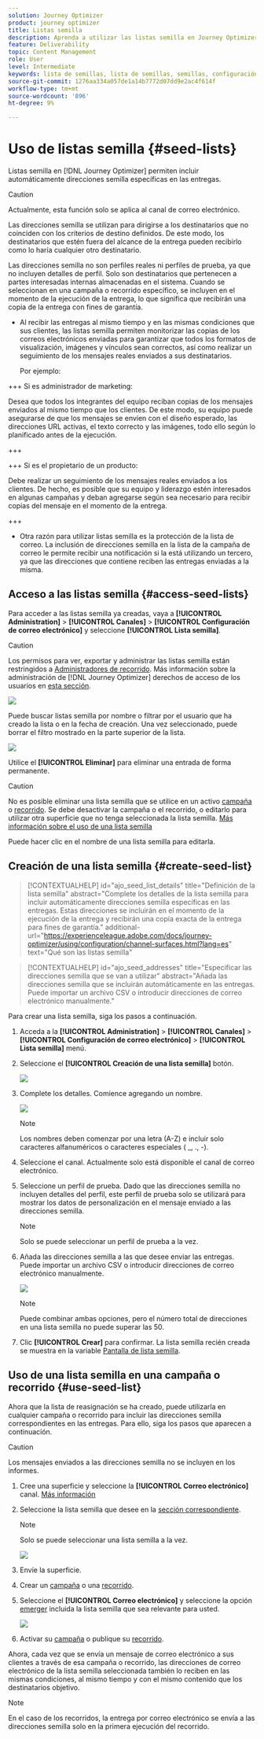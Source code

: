 ```yaml
---
solution: Journey Optimizer
product: journey optimizer
title: Listas semilla
description: Aprenda a utilizar las listas semilla en Journey Optimizer
feature: Deliverability
topic: Content Management
role: User
level: Intermediate
keywords: lista de semillas, lista de semillas, semillas, configuración
source-git-commit: 1276aa334a057de1a14b7772d07dd9e2ac4f614f
workflow-type: tm+mt
source-wordcount: '896'
ht-degree: 9%

---
```


# Uso de listas semilla {#seed-lists}

Listas semilla en [!DNL Journey Optimizer] permiten incluir automáticamente direcciones semilla específicas en las entregas.

>[!CAUTION]
>
>Actualmente, esta función solo se aplica al canal de correo electrónico.

Las direcciones semilla se utilizan para dirigirse a los destinatarios que no coinciden con los criterios de destino definidos. De este modo, los destinatarios que estén fuera del alcance de la entrega pueden recibirlo como lo haría cualquier otro destinatario.

Las direcciones semilla no son perfiles reales ni perfiles de prueba, ya que no incluyen detalles de perfil. Solo son destinatarios que pertenecen a partes interesadas internas almacenadas en el sistema. Cuando se seleccionan en una campaña o recorrido específico, se incluyen en el momento de la ejecución de la entrega, lo que significa que recibirán una copia de la entrega con fines de garantía.

* Al recibir las entregas al mismo tiempo y en las mismas condiciones que sus clientes, las listas semilla permiten monitorizar las copias de los correos electrónicos enviadas para garantizar que todos los formatos de visualización, imágenes y vínculos sean correctos, así como realizar un seguimiento de los mensajes reales enviados a sus destinatarios.

  Por ejemplo:

+++ Si es administrador de marketing:

  Desea que todos los integrantes del equipo reciban copias de los mensajes enviados al mismo tiempo que los clientes. De este modo, su equipo puede asegurarse de que los mensajes se envíen con el diseño esperado, las direcciones URL activas, el texto correcto y las imágenes, todo ello según lo planificado antes de la ejecución.

+++

+++ Si es el propietario de un producto:

  Debe realizar un seguimiento de los mensajes reales enviados a los clientes. De hecho, es posible que su equipo y liderazgo estén interesados en algunas campañas y deban agregarse según sea necesario para recibir copias del mensaje en el momento de la entrega.

+++

* Otra razón para utilizar listas semilla es la protección de la lista de correo. La inclusión de direcciones semilla en la lista de la campaña de correo le permite recibir una notificación si la está utilizando un tercero, ya que las direcciones que contiene reciben las entregas enviadas a la misma.

## Acceso a las listas semilla {#access-seed-lists}

Para acceder a las listas semilla ya creadas, vaya a **[!UICONTROL Administration]** > **[!UICONTROL Canales]** > **[!UICONTROL Configuración de correo electrónico]** y seleccione **[!UICONTROL Lista semilla]**.

>[!CAUTION]
>
>Los permisos para ver, exportar y administrar las listas semilla están restringidos a [Administradores de recorrido](../administration/ootb-product-profiles.md#journey-administrator). Más información sobre la administración de [!DNL Journey Optimizer] derechos de acceso de los usuarios en [esta sección](../administration/permissions-overview.md).

![](assets/seed-list-access.png)

Puede buscar listas semilla por nombre o filtrar por el usuario que ha creado la lista o en la fecha de creación. Una vez seleccionado, puede borrar el filtro mostrado en la parte superior de la lista.

![](assets/seed-list-filtering.png)

Utilice el **[!UICONTROL Eliminar]** para eliminar una entrada de forma permanente.

>[!CAUTION]
>
>No es posible eliminar una lista semilla que se utilice en un activo [campaña](../campaigns/review-activate-campaign.md) o [recorrido](../building-journeys/publishing-the-journey.md). Se debe desactivar la campaña o el recorrido, o editarlo para utilizar otra superficie que no tenga seleccionada la lista semilla. [Más información sobre el uso de una lista semilla](#use-seed-list)

Puede hacer clic en el nombre de una lista semilla para editarla. <!--Use the **[!UICONTROL Edit]** button to edit a seed list.-->

## Creación de una lista semilla {#create-seed-list}

>[!CONTEXTUALHELP]
>id="ajo_seed_list_details"
>title="Definición de la lista semilla"
>abstract="Complete los detalles de la lista semilla para incluir automáticamente direcciones semilla específicas en las entregas. Estas direcciones se incluirán en el momento de la ejecución de la entrega y recibirán una copia exacta de la entrega para fines de garantía."
>additional-url="https://experienceleague.adobe.com/docs/journey-optimizer/using/configuration/channel-surfaces.html?lang=es" text="Qué son las listas semilla"

>[!CONTEXTUALHELP]
>id="ajo_seed_addresses"
>title="Especificar las direcciones semilla que se van a utilizar"
>abstract="Añada las direcciones semilla que se incluirán automáticamente en las entregas. Puede importar un archivo CSV o introducir direcciones de correo electrónico manualmente."

Para crear una lista semilla, siga los pasos a continuación.

1. Acceda a la **[!UICONTROL Administration]** > **[!UICONTROL Canales]** > **[!UICONTROL Configuración de correo electrónico]** > **[!UICONTROL Lista semilla]** menú.

1. Seleccione el **[!UICONTROL Creación de una lista semilla]** botón.

   ![](assets/seed-list-create-button.png)

1. Complete los detalles. Comience agregando un nombre.

   ![](assets/seed-list-details.png)

   >[!NOTE]
   >
   >Los nombres deben comenzar por una letra (A-Z) e incluir solo caracteres alfanuméricos o caracteres especiales ( _, ., -).

1. Seleccione el canal. Actualmente solo está disponible el canal de correo electrónico.

1. Seleccione un perfil de prueba. Dado que las direcciones semilla no incluyen detalles del perfil, este perfil de prueba solo se utilizará para mostrar los datos de personalización en el mensaje enviado a las direcciones semilla.

   >[!NOTE]
   >
   >Solo se puede seleccionar un perfil de prueba a la vez.

1. Añada las direcciones semilla a las que desee enviar las entregas. Puede importar un archivo CSV o introducir direcciones de correo electrónico manualmente.

   ![](assets/seed-list-email-addresses.png)

   >[!NOTE]
   >
   >Puede combinar ambas opciones, pero el número total de direcciones en una lista semilla no puede superar las 50.

1. Clic **[!UICONTROL Crear]** para confirmar. La lista semilla recién creada se muestra en la variable [Pantalla de lista semilla](#access-seed-lists).

## Uso de una lista semilla en una campaña o recorrido {#use-seed-list}

Ahora que la lista de reasignación se ha creado, puede utilizarla en cualquier campaña o recorrido para incluir las direcciones semilla correspondientes en las entregas. Para ello, siga los pasos que aparecen a continuación.

>[!CAUTION]
>
>Los mensajes enviados a las direcciones semilla no se incluyen en los informes.

1. Cree una superficie y seleccione la **[!UICONTROL Correo electrónico]** canal. [Más información](../email/email-settings.md)

1. Seleccione la lista semilla que desee en la [sección correspondiente](../email/email-settings.md#seed-list).

   >[!NOTE]
   >
   >Solo se puede seleccionar una lista semilla a la vez.

   ![](assets/seed-list-surface.png)

1. Envíe la superficie.

1. Crear un [campaña](../campaigns/create-campaign.md) o una [recorrido](../building-journeys/journey-gs.md).

1. Seleccione el **[!UICONTROL Correo electrónico]** y seleccione la opción [emerger](channel-surfaces.md) incluida la lista semilla que sea relevante para usted.

   ![](assets/seed-list-campaign-email.png)

1. Activar su [campaña](../campaigns/review-activate-campaign.md) o publique su [recorrido](../building-journeys/publishing-the-journey.md).

Ahora, cada vez que se envía un mensaje de correo electrónico a sus clientes a través de esa campaña o recorrido, las direcciones de correo electrónico de la lista semilla seleccionada también lo reciben en las mismas condiciones, al mismo tiempo y con el mismo contenido que los destinatarios objetivo.

>[!NOTE]
>
>En el caso de los recorridos, la entrega por correo electrónico se envía a las direcciones semilla solo en la primera ejecución del recorrido.

